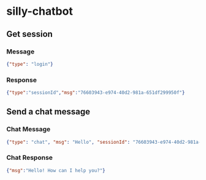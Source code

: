 # silly-chatbot

## Get session

### Message

```json
{"type": "login"}
```

### Response

```json
{"type":"sessionId","msg":"76603943-e974-40d2-981a-651df299950f"}
```

## Send a chat message

### Chat Message

```json
{"type": "chat", "msg": "Hello", "sessionId": "76603943-e974-40d2-981a-651df299950f"}
```

### Chat Response

```json
{"msg":"Hello! How can I help you?"}
```
